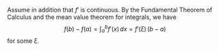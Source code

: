 Assume in addition that $f'$ is continuous.
By the Fundamental Theorem of Calculus and the mean value theorem 
for integrals, we have 
$$
f(b)-f(a) = \int_a^b f'(x)\,dx = f'(\xi)\,(b-a)
$$
for some $\xi$.